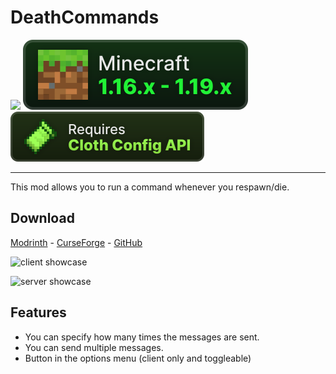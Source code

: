 # DeathCommands

<img src="https://raw.githubusercontent.com/intergrav/devins-badges/1a0c6742ac5929b4597b417a74a124a30cf3461f/assets/cozy/supported/fabric_vector.svg"> <img src="https://github.com/not-coded/DeathCommands/raw/main/showcase/minecraft.svg"> [![Cloth Config API](https://raw.githubusercontent.com/intergrav/devins-badges/v3/assets/cozy/requires/cloth-config-api_vector.svg)](https://www.curseforge.com/minecraft/mc-mods/cloth-config)

---------------------------------------

This mod allows you to run a command whenever you respawn/die.

## Download
[Modrinth](https://modrinth.com/mod/deathcommands) - [CurseForge](https://www.curseforge.com/minecraft/mc-mods/deathcommands/) - [GitHub](https://github.com/not-coded/DeathCommands/releases/)


![client showcase](https://github.com/not-coded/DeathCommands/raw/main/showcase/client.gif)

![server showcase](https://github.com/not-coded/DeathCommands/raw/main/showcase/server.gif)



## Features
- You can specify how many times the messages are sent.
- You can send multiple messages.
- Button in the options menu (client only and toggleable)
